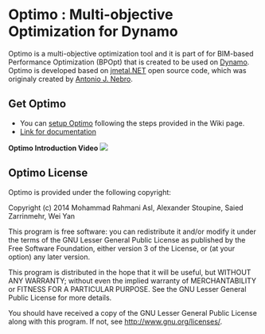 Optimo : Multi-objective Optimization for Dynamo
======
Optimo is a multi-objective optimization tool and it is part of for BIM-based Performance Optimization (BPOpt) that is created to be used on [Dynamo](http://dynamobim.org/learn/). Optimo is developed based on [jmetal.NET](http://jmetalnet.sourceforge.net/) open source code, which was originaly created by [Antonio J. Nebro](antonio@lcc.uma.es). 

## Get Optimo ##

 - You can [setup Optimo](https://github.com/BPOpt/Optimo/wiki/Setup-Optimo) following the steps provided in the Wiki page.
 - [Link for documentation](https://github.com/BPOpt/Optimo/wiki)
 

**Optimo Introduction Video**
<a href="http://www.youtube.com/watch?v=oc7znmsJ_vw" target="_blank"><img src="https://dl.dropboxusercontent.com/u/25537565/Github/Optimo/SCH/YouTube.png"/></a>


## Optimo License ##

Optimo is provided under the following copyright:

Copyright (c) 2014 Mohammad Rahmani Asl, Alexander Stoupine, Saied Zarrinmehr, Wei Yan

This program is free software: you can redistribute it and/or modify
it under the terms of the GNU Lesser General Public License as published by
the Free Software Foundation, either version 3 of the License, or
(at your option) any later version.

This program is distributed in the hope that it will be useful,
but WITHOUT ANY WARRANTY; without even the implied warranty of
MERCHANTABILITY or FITNESS FOR A PARTICULAR PURPOSE.  See the
GNU Lesser General Public License for more details.
 
You should have received a copy of the GNU Lesser General Public License
along with this program.  If not, see <http://www.gnu.org/licenses/>.
